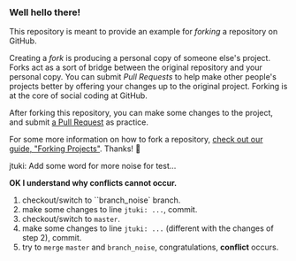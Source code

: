 ### Well hello there!

This repository is meant to provide an example for *forking* a repository on GitHub.

Creating a *fork* is producing a personal copy of someone else's project. Forks act as a sort of bridge between the original repository and your personal copy. You can submit *Pull Requests* to help make other people's projects better by offering your changes up to the original project. Forking is at the core of social coding at GitHub.

After forking this repository, you can make some changes to the project, and submit [a Pull Request](https://github.com/octocat/Spoon-Knife/pulls) as practice.

For some more information on how to fork a repository, [check out our guide, "Forking Projects"](http://guides.github.com/overviews/forking/). Thanks! :sparkling_heart:

jtuki: Add some word for more noise for test...

**OK I understand why conflicts cannot occur.**

1. checkout/switch to ``branch_noise` branch.
2. make some changes to line `jtuki: ...`, commit.
3. checkout/switch to `master`.
4. make some changes to line `jtuki: ...` (different with the changes of step 2), commit.
5. try to `merge` `master` and `branch_noise`, congratulations, **conflict** occurs.